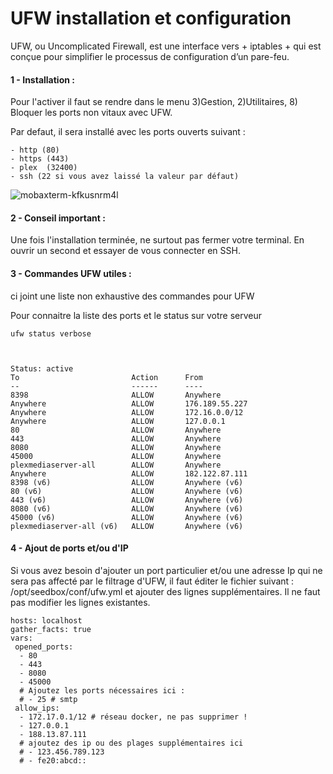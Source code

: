 # UFW installation et configuration

UFW, ou Uncomplicated Firewall, est une interface vers + iptables + qui est conçue pour simplifier le processus de configuration d’un pare-feu.

#### 1 - Installation :

Pour l'activer il faut se rendre dans le menu 3)Gestion, 2)Utilitaires, 8) Bloquer les ports non vitaux avec UFW.

Par defaut, il sera installé avec les ports ouverts suivant : 

	- http (80)
    - https (443)
    - plex  (32400)
    - ssh (22 si vous avez laissé la valeur par défaut)

![mobaxterm-kfkusnrm4l](https://user-images.githubusercontent.com/64525827/105354525-f70c7700-5bf0-11eb-83ae-27aec32d5a72.png)


#### 2 - Conseil important :

Une fois l'installation terminée, ne surtout pas fermer votre terminal. En ouvrir un second et essayer de vous connecter en SSH.

#### 3 - Commandes UFW utiles :

ci joint une liste non exhaustive des commandes pour UFW

Pour connaitre la liste des ports et le status sur votre serveur

	ufw status verbose
    


	Status: active 
	To                         Action      From
	--                         ------      ----
	8398                       ALLOW       Anywhere
	Anywhere                   ALLOW       176.189.55.227
	Anywhere                   ALLOW       172.16.0.0/12
	Anywhere                   ALLOW       127.0.0.1
	80                         ALLOW       Anywhere
	443                        ALLOW       Anywhere
	8080                       ALLOW       Anywhere
	45000                      ALLOW       Anywhere
	plexmediaserver-all        ALLOW       Anywhere
	Anywhere                   ALLOW       182.122.87.111
	8398 (v6)                  ALLOW       Anywhere (v6)
	80 (v6)                    ALLOW       Anywhere (v6)
	443 (v6)                   ALLOW       Anywhere (v6)
	8080 (v6)                  ALLOW       Anywhere (v6)
	45000 (v6)                 ALLOW       Anywhere (v6)
	plexmediaserver-all (v6)   ALLOW       Anywhere (v6)
    
    
#### 4 - Ajout de ports et/ou d'IP

Si vous avez besoin d'ajouter un port particulier et/ou une adresse Ip qui ne sera pas affecté par le filtrage d'UFW, il faut éditer le fichier suivant :  /opt/seedbox/conf/ufw.yml
et ajouter des lignes supplémentaires. Il ne faut pas modifier les lignes existantes.

	hosts: localhost
 	gather_facts: true
  	vars:
     opened_ports:
      - 80
      - 443
      - 8080
      - 45000
      # Ajoutez les ports nécessaires ici :
      # - 25 # smtp
     allow_ips:
      - 172.17.0.1/12 # réseau docker, ne pas supprimer !
      - 127.0.0.1
      - 188.13.87.111
      # ajoutez des ip ou des plages supplémentaires ici
      # - 123.456.789.123
      # - fe20:abcd::